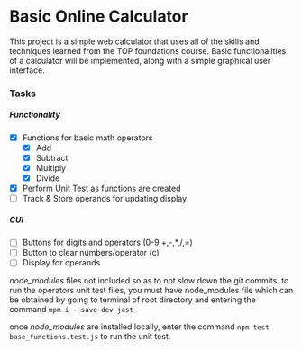 # Basic Online Calculator
This project is a simple web calculator that uses all of the skills and techniques learned from the TOP foundations course. Basic functionalities of a calculator will be implemented, along with a simple graphical user interface.

### Tasks
##### Functionality
- [x] Functions for basic math operators
  - [x] Add
  - [x] Subtract
  - [x] Multiply
  - [x] Divide
- [x] Perform Unit Test as functions are created
- [ ] Track & Store operands for updating display
  
##### GUI
- [ ] Buttons for digits and operators (0-9,+,-,*,/,=)
- [ ] Button to clear numbers/operator (c)
- [ ] Display for operands

*node_modules* files not included so as to not slow down the git commits. to run the operators unit test files, you must have node_modules file which can be obtained by going to terminal of root directory and entering the command
```mpm i --save-dev jest```

once *node_modules* are installed locally, enter the command ```npm test base_functions.test.js``` to run the unit test.

